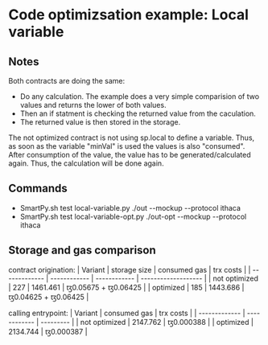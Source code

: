 # Code optimizsation example: Local variable
## Notes
Both contracts are doing the same:
- Do any calculation. The example does a very simple comparision of two values and returns the lower of both values.
- Then an if statment is checking the returned value from the caculation.
- The returned value is then stored in the storage.

The not optimized contract is not using sp.local to define a variable. Thus, as soon as the variable "minVal" is used the values is also "consumed". After consumption of the value, the value has to be generated/calculated again. Thus, the calculation will be done again.

## Commands
- SmartPy.sh test local-variable.py ./out --mockup --protocol ithaca
- SmartPy.sh test local-variable-opt.py ./out-opt --mockup --protocol ithaca

## Storage and gas comparison
contract origination:
| Variant       | storage size | consumed gas | trx costs           |
| ------------- | ------------ | ------------ | ------------------- |
| not optimized | 227          | 1461.461     | ꜩ0.05675 + ꜩ0.06425 |
| optimized     | 185          | 1443.686     | ꜩ0.04625 + ꜩ0.06425 |

calling entrypoint:
| Variant       | consumed gas | trx costs |
| ------------- | ------------ | --------- |
| not optimized | 2147.762     | ꜩ0.000388 |
| optimized     | 2134.744     | ꜩ0.000387 |